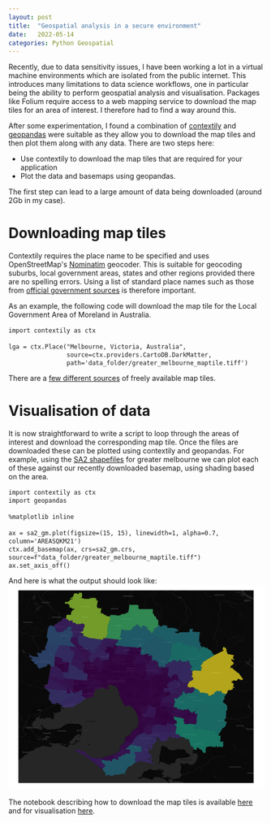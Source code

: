 ```yaml
---
layout: post
title:  "Geospatial analysis in a secure environment"
date:   2022-05-14
categories: Python Geospatial
---
```


Recently, due to data sensitivity issues, I have been working a lot in a virtual machine environments which are isolated from the public internet. This introduces many limitations to data science workflows, one in particular being the ability to perform geospatial analysis and visualisation. Packages like Folium require access to a web mapping service to download the map tiles for an area of interest. I therefore had to find a way around this.

After some experimentation, I found a combination of [contextily](https://contextily.readthedocs.io/en/latest/) and [geopandas](https://geopandas.org/) were suitable as they allow you to download the map tiles and then plot them along with any data. There are two steps here:
- Use contextily to download the map tiles that are required for your application
- Plot the data and basemaps using geopandas.

The first step can lead to a large amount of data being downloaded (around 2Gb in my case).

# Downloading map tiles

Contextily requires the place name to be specified and uses OpenStreetMap's [Nominatim](https://nominatim.org/) geocoder. This is suitable for geocoding suburbs, local government areas, states and other regions provided there are no spelling errors. Using a list of standard place names such as those from [official government sources](https://www.abs.gov.au/statistics/standards/australian-statistical-geography-standard-asgs-edition-3/jul2021-jun2026/access-and-downloads/digital-boundary-files) is therefore important. 

As an example, the following code will download the map tile for the Local Government Area of Moreland in Australia.

```
import contextily as ctx

lga = ctx.Place("Melbourne, Victoria, Australia", 
                source=ctx.providers.CartoDB.DarkMatter, 
                path='data_folder/greater_melbourne_maptile.tiff')
```

There are a [few different sources](https://contextily.readthedocs.io/en/latest/providers_deepdive.html) of freely available map tiles. 

# Visualisation of data

It is now straightforward to write a script to loop through the areas of interest and download the corresponding map tile. Once the files are downloaded these can be plotted using contextily and geopandas. For example, using the [SA2 shapefiles](https://www.abs.gov.au/statistics/standards/australian-statistical-geography-standard-asgs-edition-3/jul2021-jun2026/access-and-downloads/digital-boundary-files) for greater melbourne we can plot each of these against our recently downloaded basemap, using shading based on the area.

```
import contextily as ctx
import geopandas

%matplotlib inline

ax = sa2_gm.plot(figsize=(15, 15), linewidth=1, alpha=0.7, column='AREASQKM21')
ctx.add_basemap(ax, crs=sa2_gm.crs, source=f"data_folder/greater_melbourne_maptile.tiff")
ax.set_axis_off()

```

And here is what the output should look like:
![SA2 and Greater Melbourne basemap](/assets/images/greater_melbourne_example.png)

The notebook describing how to download the map tiles is available [here](https://github.com/alex2718/python_learning/blob/master/cartodb_tile_extraction.ipynb) and for visualisation [here](https://github.com/alex2718/python_learning/blob/master/cartodb_tile_extraction.ipynb).